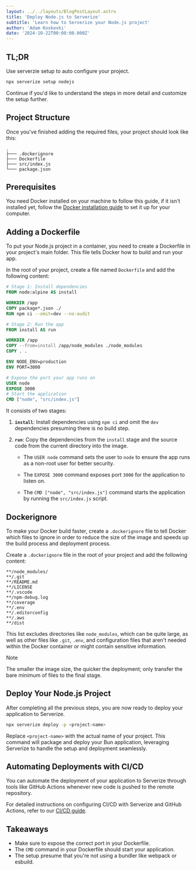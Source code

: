 ```yaml
---
layout: ../../layouts/BlogPostLayout.astro
title: 'Deploy Node.js to Serverize'
subtitle: 'Learn how to Serverize your Node.js project'
author: 'Adam Koskovki'
date: '2024-10-22T00:00:00.000Z'
---
```


## TL;DR

Use serverzie setup to auto configure your project.

```sh
npx serverize setup nodejs
```

Continue if you'd like to understand the steps in more detail and customize the setup further.

## Project Structure

Once you've finished adding the required files, your project should look like this:

```
.
├─── .dockerignore
├─── Dockerfile
├─── src/index.js
└─── package.json
```

## Prerequisites

You need Docker installed on your machine to follow this guide, if it isn't installed yet, follow the [Docker installation guide](https://docs.docker.com/engine/install/) to set it up for your computer.

## Adding a Dockerfile

To put your Node.js project in a container, you need to create a Dockerfile in your project's main folder. This file tells Docker how to build and run your app.

In the root of your project, create a file named `Dockerfile` and add the following content:

```dockerfile title="Dockerfile"
# Stage 1: Install dependencies
FROM node:alpine AS install

WORKDIR /app
COPY package*.json ./
RUN npm ci --omit=dev --no-audit

# Stage 2: Run the app
FROM install AS run

WORKDIR /app
COPY --from=install /app/node_modules ./node_modules
COPY . .

ENV NODE_ENV=production
ENV PORT=3000

# Expose the port your app runs on
USER node
EXPOSE 3000
# Start the application
CMD ["node", "src/index.js"]
```

It consists of two stages:

1. **`install`**: Install dependencies using `npm ci` and omit the `dev` dependencies presuming there is no build step.

2. **`run`**: Copy the dependencies from the `install` stage and the source code from the current directory into the image.

   - The `USER node` command sets the user to `node` to ensure the app runs as a non-root user for better security.

   - The `EXPOSE 3000` command exposes port `3000` for the application to listen on.

   - The `CMD ["node", "src/index.js"]` command starts the application by running the `src/index.js` script.

## Dockerignore

To make your Docker build faster, create a `.dockerignore` file to tell Docker which files to ignore in order to reduce the size of the image and speeds up the build process and deployment process.

Create a `.dockerignore` file in the root of your project and add the following content:

```dockerignore title=".dockerignore"
**/node_modules/
**/.git
**/README.md
**/LICENSE
**/.vscode
**/npm-debug.log
**/coverage
**/.env
**/.editorconfig
**/.aws
**/dist
```

This list excludes directories like `node_modules`, which can be quite large, as well as other files like `.git`, `.env`, and configuration files that aren't needed within the Docker container or might contain sensitive information.

> [!NOTE]
> The smaller the image size, the quicker the deployment; only transfer the bare minimum of files to the final stage.

## Deploy Your Node.js Project

After completing all the previous steps, you are now ready to deploy your application to Serverize.

```sh frame=none
npx serverize deploy -p <project-name>
```

Replace `<project-name>` with the actual name of your project. This command will package and deploy your Bun application, leveraging Serverize to handle the setup and deployment seamlessly.

## Automating Deployments with CI/CD

You can automate the deployment of your application to Serverize through tools like GitHub Actions whenever new code is pushed to the remote repository.

For detailed instructions on configuring CI/CD with Serverize and GitHub Actions, refer to our [CI/CD guide](./ci-cd).

## Takeaways

- Make sure to expose the correct port in your Dockerfile.
- The `CMD` command in your Dockerfile should start your application.
- The setup presume that you're not using a bundler like webpack or esbuild.

